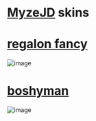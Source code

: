 # [MyzeJD](https://osu.ppy.sh/users/3257847) skins

  
# [regalon fancy](https://drive.google.com/file/d/1HBBJFeGBfjuzJPBA-uiYhhJUoBtSRmMt/view?usp=sharing)
![image](https://i.postimg.cc/QH29QbTS/regalonfancypreview.png)


# [boshyman](https://drive.google.com/file/d/1Z5GoEbqNWj0ZFraARsoMI3vTUoVmLT4C/view?usp=sharing)
![image](https://i.postimg.cc/F7dkkq77/boshymanpreview.png)
